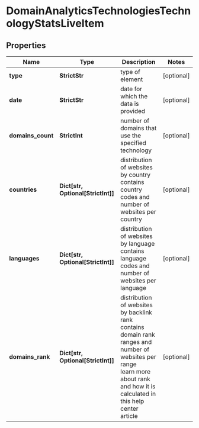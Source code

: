 # DomainAnalyticsTechnologiesTechnologyStatsLiveItem


## Properties

| Name | Type | Description | Notes |
|------------ | ------------- | ------------- | -------------|
**type** | **StrictStr** | type of element |[optional]|
**date** | **StrictStr** | date for which the data is provided |[optional]|
**domains_count** | **StrictInt** | number of domains that use the specified technology |[optional]|
**countries** | **Dict[str, Optional[StrictInt]]** | distribution of websites by country<br>contains country codes and number of websites per country |[optional]|
**languages** | **Dict[str, Optional[StrictInt]]** | distribution of websites by language<br>contains language codes and number of websites per language |[optional]|
**domains_rank** | **Dict[str, Optional[StrictInt]]** | distribution of websites by backlink rank<br>contains domain rank ranges and number of websites per range<br>learn more about rank and how it is calculated in this help center article |[optional]|
